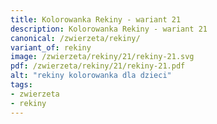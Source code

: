```yaml
---
title: Kolorowanka Rekiny - wariant 21
description: Kolorowanka Rekiny - wariant 21
canonical: /zwierzeta/rekiny/
variant_of: rekiny
image: /zwierzeta/rekiny/21/rekiny-21.svg
pdf: /zwierzeta/rekiny/21/rekiny-21.pdf
alt: "rekiny kolorowanka dla dzieci"
tags:
- zwierzeta
- rekiny
---
```

